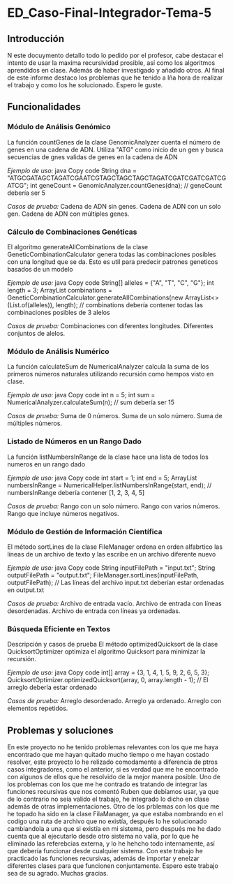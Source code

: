 # ED_Caso-Final-Integrador-Tema-5
## Introducción
N este docuymento detallo todo lo pedido por el profesor, cabe destacar el intento de usar la maxima recursividad prosible, así como los algoritmos aprendidos en clase. Además de haber investigado y añadido otros. Al final de este informe destaco los problemas que he tenido a lña hora de realizar el trabajo y como los he solucionado. Espero le guste.

## Funcionalidades
### Módulo de Análisis Genómico
La función countGenes de la clase GenomicAnalyzer cuenta el número de genes en una cadena de ADN. Utiliza "ATG" como inicio de un gen y busca secuencias de gnes validas de genes en la cadena de ADN

*Ejemplo de uso:*
java
Copy code
String dna = "ATGCGATAGCTAGATCGAATCGTAGCTAGCTAGCTAGATCGATCGATCGATCGATCG";
int geneCount = GenomicAnalyzer.countGenes(dna);
// geneCount debería ser 5

*Casos de prueba:*
Cadena de ADN sin genes.
Cadena de ADN con un solo gen.
Cadena de ADN con múltiples genes.

### Cálculo de Combinaciones Genéticas
El algoritmo generateAllCombinations de la clase GeneticCombinationCalculator genera todas las combinaciones posibles con una longitud que se da. Esto es util para predecir patrones geneticos basados de un modelo

*Ejemplo de uso:*
java
Copy code
String[] alleles = {"A", "T", "C", "G"};
int length = 3;
ArrayList<String> combinations = GeneticCombinationCalculator.generateAllCombinations(new ArrayList<>(List.of(alleles)), length);
// combinations debería contener todas las combinaciones posibles de 3 alelos

*Casos de prueba:*
Combinaciones con diferentes longitudes.
Diferentes conjuntos de alelos.
### Módulo de Análisis Numérico
La función calculateSum de NumericalAnalyzer calcula la suma de los primeros números naturales utilizando recursión como hempos visto en clase.

*Ejemplo de uso:*
java
Copy code
int n = 5;
int sum = NumericalAnalyzer.calculateSum(n);
// sum debería ser 15

*Casos de prueba:*
Suma de 0 números.
Suma de un solo número.
Suma de múltiples números.

### Listado de Números en un Rango Dado
La función listNumbersInRange de la clase hace una lista de todos los numeros en un rango dado

*Ejemplo de uso:*
java
Copy code
int start = 1;
int end = 5;
ArrayList<Integer> numbersInRange = NumericalHelper.listNumbersInRange(start, end);
// numbersInRange debería contener [1, 2, 3, 4, 5]

*Casos de prueba:*
Rango con un solo número.
Rango con varios números.
Rango que incluye números negativos.

### Módulo de Gestión de Información Científica
El método sortLines de la clase FileManager ordena en orden alfabrtico las líneas de un archivo de texto y las escribe en un archivo diferente nuevo

*Ejemplo de uso:*
java
Copy code
String inputFilePath = "input.txt";
String outputFilePath = "output.txt";
FileManager.sortLines(inputFilePath, outputFilePath);
// Las líneas del archivo input.txt deberían estar ordenadas en output.txt

*Casos de prueba:*
Archivo de entrada vacío.
Archivo de entrada con líneas desordenadas.
Archivo de entrada con líneas ya ordenadas.
### Búsqueda Eficiente en Textos
Descripción y casos de prueba
El método optimizedQuicksort de la clase QuicksortOptimizer optimiza el algoritmo  Quicksort para minimizar la recursión.

*Ejemplo de uso:*
java
Copy code
int[] array = {3, 1, 4, 1, 5, 9, 2, 6, 5, 3};
QuicksortOptimizer.optimizedQuicksort(array, 0, array.length - 1);
// El arreglo debería estar ordenado

*Casos de prueba:*
Arreglo desordenado.
Arreglo ya ordenado.
Arreglo con elementos repetidos.

## Problemas y soluciones
En este proyecto no he tenido problemas relevantes con los que me haya encontrado que me hayan quitado mucho tiempo o me hayan costado resolver, este proyecto lo he relizado comodamente a diferencia de ptros casos integradores, como el anterior, si es verdad que me he encontrado con algunos de ellos que he resolvido de la mejor manera posible. Uno de los problemas con los que me he contrado es tratando de integrar las funciones recursivas que nos comentó Ruben que debíamos usar, ya que de lo contrario no seía valido el trabajo, he integrado lo dicho en clase además de otras implementaciones. Otro de los prblemas con los que me he topado ha sido en la clase FilaManager, ya que estaba nombrando en el codigo una ruta de archivo que no existía, después lo he solucionado cambiandola a una que si existía en mi sistema, pero después me he dado cuenta que al ejecutarlo desde otro sistema no valía, por lo que he eliminado las referebcias externa, y lo he hehcho todo internamente, así que debería funcionar desde cualquier sistema. Con este trabajo he practicado las funciones recursivas, además de importar y enelzar diferentes clases para que funcionen conjuntamente. Espero este trabajo sea de su agrado. Muchas gracias.
